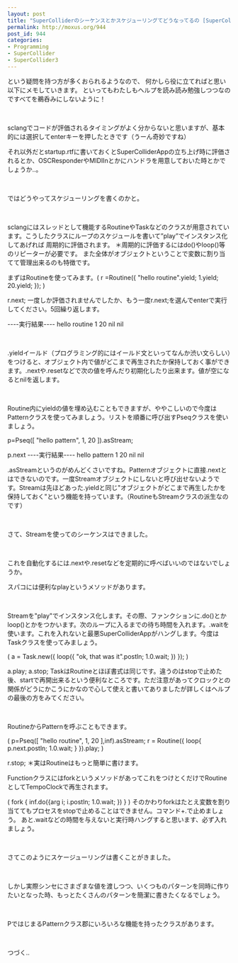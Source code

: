 ```yaml
---
layout: post
title: "SuperColliderのシーケンスとかスケジューリングてどうなってるの [SuperCollider3]"
permalink: http://moxus.org/944
post_id: 944
categories: 
- Programming
- SuperCollider
- SuperCollider3
---
```


という疑問を持つ方が多くおられるようなので、
何かしら役に立てればと思い以下にメモしていきます。
といってもわたしもヘルプを読み読み勉強しつつなのですべてを鵜呑みにしないように！

 

sclangでコードが評価されるタイミングがよく分からないと思いますが、基本的には選択してenterキーを押したときです（うーん奇妙ですね）

それ以外だとstartup.rtfに書いておくとSuperColliderAppの立ち上げ時に評価されるとか、OSCResponderやMIDIInとかにハンドラを用意しておいた時とかでしょうか..。

 

ではどうやってスケジューリングを書くのかと。

 

sclangにはスレッドとして機能するRoutineやTaskなどのクラスが用意されています。こうしたクラスにループのスケジュールを書いて”play”でインスタンス化してあげれば
周期的に評価されます。  ＊周期的に評価するにはdo()やloop()等のリピーターが必要です。
また全体がオブジェクトということで変数に割り当てて管理出来るのも特徴です。

まずはRoutineを使ってみます。(
r =Routine({
 		"hello routine".yield;
 		1.yield;
		20.yield;
	});
)

r.next;
一度しか評価されませんでしたか、もう一度r.next;を選んでenterで実行してください。5回繰り返します。

----実行結果----
hello routine
1
20
nil
nil

 

.yieldイールド（プログラミング的にはイールド文といってなんか渋い文らしい）をつけると、オブジェクト内で値がどこまで再生されたか保持しておく事ができます。.nextや.resetなどで次の値を呼んだり初期化したり出来ます。値が空になるとnilを返します。

 

Routine内にyieldの値を埋め込むこともできますが、ややこしいので今度はPatternクラスを使ってみましょう。リストを順番に呼び出すPseqクラスを使いましょう。

p=Pseq([ "hello pattern", 1, 20 ]).asStream;

p.next
----実行結果----
hello pattern
1
20
nil
nil

.asStreamというのがめんどくさいですね。Patternオブジェクトに直接.nextとはできないのです。一度Streamオブジェクトにしないと呼び出せないようです。Streamは先ほどあった.yieldと同じ"オブジェクトがどこまで再生したかを保持しておく"という機能を持っています。（RoutineもStreamクラスの派生なのです）

 

さて、Streamを使ってのシーケンスはできました。

 

これを自動化するには.nextや.resetなどを定期的に呼べばいいのではないでしょうか。

スパコには便利なplayというメソッドがあります。

 

Streamを"play"でインスタンス化します。その際、ファンクションに.do()とかloop()とかをつかいます。次のループに入るまでの待ち時間を入れます。.waitを使います。これを入れないと最悪SuperColliderAppがハングします。今度はTaskクラスを使ってみましょう。

(
a = Task.new({
	loop({
		 "ok, that was it".postln;
		  1.0.wait;
	})
});
)

a.play;
a.stop;
TaskはRoutineとほぼ書式は同じです。違うのはstopで止めた後、startで再開出来るという便利なところです。ただ注意があってクロックとの関係がどうにかこうにかなので心して使えと書いてありましたが詳しくはヘルプの最後の方をみてください。

 

RoutineからPatternを呼ぶこともできます。

(
p=Pseq([ "hello routine", 1, 20 ],inf).asStream;
r = Routine({
	loop{
		p.next.postln;
		1.0.wait;
	}
}).play;
)

r.stop;
＊実はRoutineはもっと簡単に書けます。

FunctionクラスにはforkというメソッドがあってこれをつけとくだけでRoutineとしてTempoClockで再生されます。

(
fork {
	inf.do({arg i;
			i.postln;
			1.0.wait;
		})
	}
)
そのかわりforkはたとえ変数を割り当ててもプロセスをstopで止めることはできません。コマンド+.で止めましょう。
あと.waitなどの時間を与えないと実行時ハングすると思います、必ず入れましょう。

 

さてこのようにスケージューリングは書くことがきました。

 

しかし実際シンセにさまざまな値を渡しつつ、いくつものパターンを同時に作りたいとなった時、もっとたくさんのパターンを簡潔に書きたくなるでしょう。

 

PではじまるPatternクラス郡にいろいろな機能を持ったクラスがあります。

 

つづく..

 